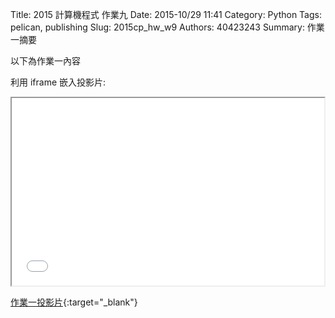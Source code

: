 Title: 2015 計算機程式 作業九
Date: 2015-10/29 11:41
Category: Python
Tags: pelican, publishing
Slug: 2015cp_hw_w9
Authors: 40423243
Summary: 作業一摘要

以下為作業一內容

利用 iframe 嵌入投影片:

<iframe src="40423243_cp_w9_p.html" width="500" height="300"></iframe>

[作業一投影片](40423243_cp_w9_p.html){:target="_blank"}